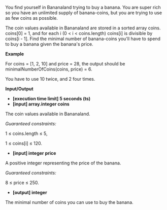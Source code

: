You find yourself in Bananaland trying to buy a banana. You are super rich so you have an unlimited supply of banana-coins, but you are trying to use as few coins as possible.

The coin values available in Bananaland are stored in a sorted array coins. coins[0] = 1, and for each i (0 &lt; i &lt; coins.length) coins[i] is divisible by coins[i - 1]. Find the minimal number of banana-coins you'll have to spend to buy a banana given the banana's price.

**Example**

For coins = [1, 2, 10] and price = 28, the output should be
minimalNumberOfCoins(coins, price) = 6.

You have to use 10 twice, and 2 four times.

**Input/Output**

- **[execution time limit] 5 seconds (ts)**
- **[input] array.integer coins**

The coin values available in Bananaland.

*Guaranteed constraints:*

1 ≤ coins.length ≤ 5,

1 ≤ coins[i] ≤ 120.

- **[input] integer price**

A positive integer representing the price of the banana.

*Guaranteed constraints:*

8 ≤ price ≤ 250.

-   **[output] integer**

The minimal number of coins you can use to buy the banana.